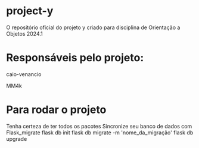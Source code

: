 # project-y
O repositório oficial do projeto y criado para disciplina de Orientação a Objetos 2024.1
# Responsáveis pelo projeto:
caio-venancio

MM4k
# Para rodar o projeto
Tenha certeza de ter todos os pacotes
Sincronize seu banco de dados com Flask_migrate
  flask db init
  flask db migrate -m 'nome_da_migração'
  flask db upgrade
